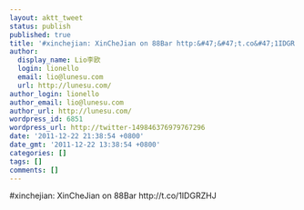 ```yaml
---
layout: aktt_tweet
status: publish
published: true
title: '#xinchejian: XinCheJian on 88Bar http:&#47;&#47;t.co&#47;1IDGR...'
author:
  display_name: Lio李欧
  login: lionello
  email: lio@lunesu.com
  url: http://lunesu.com/
author_login: lionello
author_email: lio@lunesu.com
author_url: http://lunesu.com/
wordpress_id: 6851
wordpress_url: http://twitter-149846376979767296
date: '2011-12-22 21:38:54 +0800'
date_gmt: '2011-12-22 13:38:54 +0800'
categories: []
tags: []
comments: []
---
```

<p>#xinchejian: XinCheJian on 88Bar http:&#47;&#47;t.co&#47;1IDGRZHJ</p>
